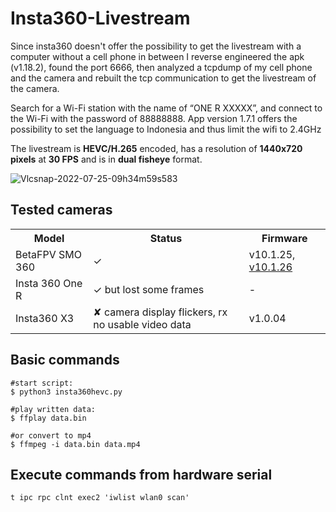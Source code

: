 # Insta360-Livestream
Since insta360 doesn't offer the possibility to get the livestream with a computer without a cell phone in between I reverse engineered the apk (v1.18.2), found the port 6666, then analyzed a tcpdump of my cell phone and the camera and rebuilt the tcp communication to get the livestream of the camera.

Search for a Wi-Fi station with the name of “ONE R XXXXX”, and connect to the Wi-Fi with the password of 88888888. 
App version 1.7.1 offers the possibility to set the language to Indonesia and thus limit the wifi to 2.4GHz

The livestream is <b>HEVC/H.265</b> encoded, has a resolution of <b>1440x720 pixels</b>  at <b>30 FPS</b> and is in <b>dual fisheye</b> format. 
 
![Vlcsnap-2022-07-25-09h34m59s583](https://user-images.githubusercontent.com/18678779/182454958-9ef98665-897a-4f98-9c56-166fb64f7025.png)


## Tested cameras
<table>
<tr>
    <th>Model</th>
    <th>Status</th>
    <th>Firmware</th>
</tr>
<tr>
 <td>BetaFPV SMO 360</td>
 <td>✓</td>
  <td>v10.1.25, <a href="Insta360OneRFW.bin">v10.1.26</a></td>
</tr>
<tr>
 <td>Insta 360 One R</td>
 <td>✓ but lost some frames</td>
 <td>-</td>
 </tr>
 <tr>
 <td>Insta360 X3</td>
 <td>✘ camera display flickers, rx no usable video data</td>
 <td>v1.0.04</td>
 </tr>
</table>


## Basic commands

```
#start script:
$ python3 insta360hevc.py

#play written data:
$ ffplay data.bin

#or convert to mp4
$ ffmpeg -i data.bin data.mp4
```


## Execute commands from hardware serial
```
t ipc rpc clnt exec2 'iwlist wlan0 scan'
```
